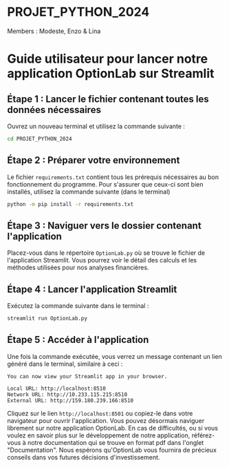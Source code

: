 # PROJET_PYTHON_2024
Members : Modeste, Enzo &amp; Lina

# Guide utilisateur pour lancer notre application OptionLab sur Streamlit

## Étape 1 : Lancer le fichier contenant toutes les données nécessaires
Ouvrez un nouveau terminal et utilisez la commande suivante : 

```bash
cd PROJET_PYTHON_2024
```

## Étape 2 : Préparer votre environnement
Le fichier `requirements.txt` contient tous les prérequis nécessaires au bon fonctionnement du programme. Pour s'assurer que ceux-ci sont bien installés, utilisez la commande suivante (dans le terminal)

```bash
python -m pip install -r requirements.txt
```

## Étape 3 : Naviguer vers le dossier contenant l'application
Placez-vous dans le répertoire `OptionLab.py` où se trouve le fichier de l'application Streamlit. 
Vous pourrez voir le détail des calculs et les méthodes utilisées pour nos analyses financières.

## Étape 4 : Lancer l'application Streamlit
Exécutez la commande suivante dans le terminal :

```bash
streamlit run OptionLab.py
```

## Étape 5 : Accéder à l'application
Une fois la commande exécutée, vous verrez un message contenant un lien généré dans le terminal, similaire à ceci :

```
You can now view your Streamlit app in your browser.

Local URL: http://localhost:8510
Network URL: http://10.233.115.215:8510
External URL: http://159.180.239.166:8510
```

Cliquez sur le lien `http://localhost:8501` ou copiez-le dans votre navigateur pour ouvrir l'application.
Vous pouvez désormais naviguer librement sur notre application OptionLab.
En cas de difficultés, ou si vous voulez en savoir plus sur le développement de notre application, référez-vous à notre documentation qui se trouve en format pdf dans l'onglet "Documentation".
Nous espérons qu'OptionLab vous fournira de précieux conseils dans vos futures décisions d'investissement.